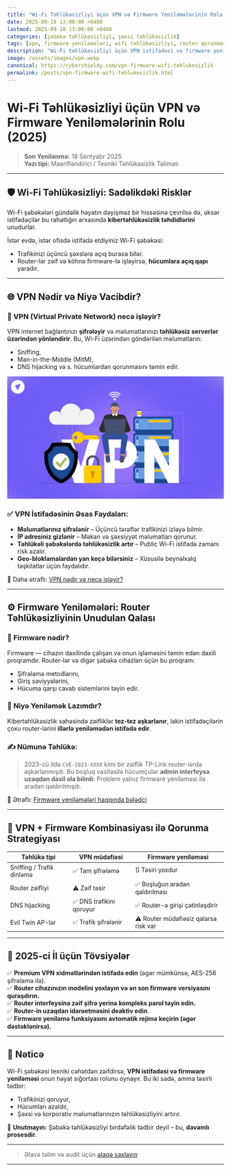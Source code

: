 ```yaml
---
title: "Wi-Fi Təhlükəsizliyi üçün VPN və Firmware Yeniləmələrinin Rolu (2025)"
date: 2025-09-18 13:00:00 +0400
lastmod: 2025-09-18 13:00:00 +0400
categories: [şəbəkə təhlükəsizliyi, şəxsi təhlükəsizlik]
tags: [vpn, firmware yeniləmələri, wifi təhlükəsizliyi, router qorunması, şifrləmə, kibertəhlükəsizlik]
description: "Wi-Fi təhlükəsizliyi üçün VPN istifadəsi və firmware yeniləmələrinin vacibliyini kəşf edin. 2025-ci ilin yenilənmiş tövsiyələri ilə şəxsi və korporativ şəbəkənizi qorumağın effektiv yolları."
image: /assets/images/vpn.webp
canonical: https://cybershieldy.com/vpn-firmware-wifi-tehlukesizlik
permalink: /posts/vpn-firmware-wifi-tehlukesizlik.html
---
```


# Wi-Fi Təhlükəsizliyi üçün VPN və Firmware Yeniləmələrinin Rolu (2025)

> **Son Yenilənmə:** 18 Sentyabr 2025  
> **Yazı tipi:** Maarifləndirici / Texniki Təhlükəsizlik Təlimatı

---

## 🛡️ Wi-Fi Təhlükəsizliyi: Sadəlikdəki Risklər

Wi-Fi şəbəkələri gündəlik həyatın dəyişməz bir hissəsinə çevrilsə də, əksər istifadəçilər bu rahatlığın arxasında **kibertəhlükəsizlik təhdidlərini** unudurlar.

İstər evdə, istər ofisdə istifadə etdiyiniz Wi-Fi şəbəkəsi:
- Trafikinizi üçüncü şəxslərə açıq buraxa bilər.
- Router-lər zəif və köhnə firmware-lə işləyirsə, **hücumlara açıq qapı** yaradır.

---

## 🌐 VPN Nədir və Niyə Vacibdir?

### 🔐 VPN (Virtual Private Network) necə işləyir?

VPN internet bağlantınızı **şifrələyir** və məlumatlarınızı **təhlükəsiz serverlər üzərindən yönləndirir**. Bu, Wi-Fi üzərindən göndərilən məlumatların:
- Sniffing,
- Man-in-the-Middle (MitM),
- DNS hijacking və s. hücumlardan qorunmasını təmin edir.

![VPN bağlantısının vizual izahı](/assets/images/vpn2.webp "VPN necə işləyir")

### ✅ VPN İstifadəsinin Əsas Faydaları:

- **Məlumatlarınız şifrələnir** – Üçüncü tərəflər trafikinizi izləyə bilmir.  
- **İP adresiniz gizlənir** – Məkan və şəxsiyyət məlumatları qorunur.  
- **Təhlükəli şəbəkələrdə təhlükəsizlik artır** – Public Wi-Fi istifadə zamanı risk azalır.  
- **Geo-bloklamalardan yan keçə bilərsiniz** – Xüsusilə beynəlxalq təşkilatlar üçün faydalıdır.

📎 Daha ətraflı: [VPN nədir və necə işləyir?](https://cybershieldy.com/vpn-nedir)

---

## ⚙️ Firmware Yeniləmələri: Router Təhlükəsizliyinin Unudulan Qalası

### 🧠 Firmware nədir?

Firmware — cihazın daxilində çalışan və onun işləməsini təmin edən daxili proqramdır. Router-lər və digər şəbəkə cihazları üçün bu proqram:
- Şifrələmə metodlarını,
- Giriş səviyyələrini,
- Hücuma qarşı cavab sistemlərini təyin edir.

### 🚨 Niyə Yeniləmək Lazımdır?

Kibertəhlükəsizlik sahəsində zəifliklər **tez-tez aşkarlanır**, lakin istifadəçilərin çoxu router-lərini **illərlə yeniləmədən istifadə edir**.

### ✍️ Nümunə Təhlükə:

> 2023-cü ildə `CVE-2023-XXXX` kimi bir zəiflik TP-Link router-lərdə aşkarlanmışdı. Bu boşluq vasitəsilə hücumçular **admin interfeysə uzaqdan daxil ola bilirdi**. Problem yalnız firmware yeniləməsi ilə aradan qaldırılmışdı.

📎 Ətraflı: [Firmware yeniləmələri haqqında bələdçi](https://cybershieldy.com/firmware-yenileme)

---

## 🎯 VPN + Firmware Kombinasiyası ilə Qorunma Strategiyası

| Təhlükə tipi | VPN müdafiəsi | Firmware yeniləməsi |
|--------------|----------------|----------------------|
| Sniffing / Trafik dinləmə | ✅ Tam şifrələmə | 🔃 Təsiri yoxdur |
| Router zəifliyi | ⚠️ Zəif təsir | ✅ Boşluğun aradan qaldırılması |
| DNS hijacking | ✅ DNS trafikini qoruyur | ✅ Router-ə girişi çətinləşdirir |
| Evil Twin AP-lər | ✅ Trafik şifrələnir | ⚠️ Router müdafiəsiz qalarsa risk var |

---

## 📌 2025-ci İl üçün Tövsiyələr

✅ **Premium VPN xidmətlərindən istifadə edin** (əgər mümkünsə, AES-256 şifrələmə ilə).  
✅ **Router cihazınızın modelini yoxlayın və ən son firmware versiyasını quraşdırın.**  
✅ **Router interfeysinə zəif şifrə yerinə kompleks parol təyin edin.**  
✅ **Router-in uzaqdan idarəetməsini deaktiv edin**.  
✅ **Firmware yeniləmə funksiyasını avtomatik rejimə keçirin (əgər dəstəklənirsə).**

---

## 📎 Nəticə

Wi-Fi şəbəkəsi texniki cəhətdən zəifdirsə, **VPN istifadəsi və firmware yeniləməsi** onun həyat sığortası rolunu oynayır. Bu iki sadə, amma təsirli tədbir:
- Trafikinizi qoruyur,
- Hücumları azaldır,
- Şəxsi və korporativ məlumatlarınızın təhlükəsizliyini artırır.

🚀 **Unutmayın:** Şəbəkə təhlükəsizliyi birdəfəlik tədbir deyil – bu, **davamlı prosesdir**.

---

> Əlavə təlim və audit üçün [əlaqə saxlayın](mailto:cyberdersler@gmail.com)

---

<!-- Strukturlaşdırılmış məlumat (JSON-LD) -->

<script type="application/ld+json">
{
  "@context": "https://schema.org",
  "@type": "Article",
  "headline": "Wi-Fi Təhlükəsizliyi üçün VPN və Firmware Yeniləmələrinin Rolu (2025)",
  "description": "Wi-Fi təhlükəsizliyi üçün VPN istifadəsi və firmware yeniləmələrinin vacibliyini kəşf edin. 2025-ci ilin yenilənmiş tövsiyələri ilə şəxsi və korporativ şəbəkənizi qorumağın effektiv yolları.",
  "image": "https://cybershieldy.com/assets/images/vpn-firmware.webp",
  "author": {
    "@type": "Person",
    "name": "CyberShieldy"
  },
  "publisher": {
    "@type": "Organization",
    "name": "CyberShieldy",
    "logo": {
      "@type": "ImageObject",
      "url": "https://cybershieldy.com/assets/images/logo.png"
    }
  },
  "datePublished": "2025-09-18T16:00:00+04:00",
  "dateModified": "2025-09-18T16:00:00+04:00",
  "mainEntityOfPage": {
    "@type": "WebPage",
    "@id": "https://cybershieldy.com/vpn-firmware-wifi-tehlukesizlik"
  }
}
</script>
